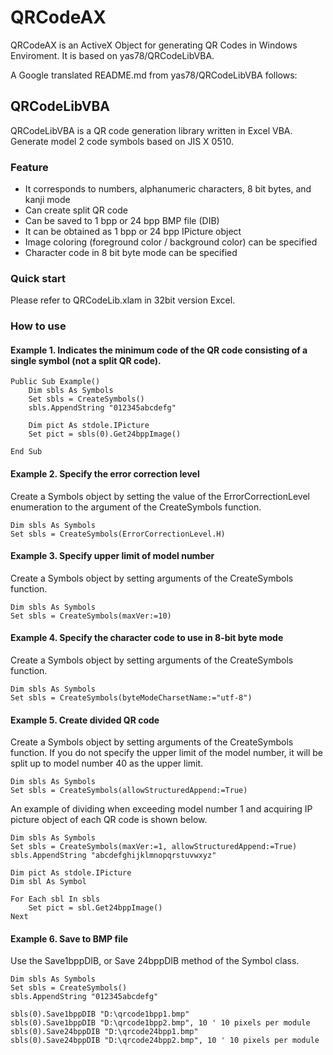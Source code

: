 # QRCodeAX
QRCodeAX is an ActiveX Object for generating QR Codes in Windows Enviroment.
It is based on yas78/QRCodeLibVBA.

A Google translated README.md from yas78/QRCodeLibVBA follows:

## QRCodeLibVBA
QRCodeLibVBA is a QR code generation library written in Excel VBA.
Generate model 2 code symbols based on JIS X 0510.

### Feature
- It corresponds to numbers, alphanumeric characters, 8 bit bytes, and kanji mode
- Can create split QR code
- Can be saved to 1 bpp or 24 bpp BMP file (DIB)
- It can be obtained as 1 bpp or 24 bpp IPicture object
- Image coloring (foreground color / background color) can be specified
- Character code in 8 bit byte mode can be specified


### Quick start
Please refer to QRCodeLib.xlam in 32bit version Excel.


### How to use
#### Example 1. Indicates the minimum code of the QR code consisting of a single symbol (not a split QR code).

```vbnet
Public Sub Example()
    Dim sbls As Symbols
    Set sbls = CreateSymbols()
    sbls.AppendString "012345abcdefg"

    Dim pict As stdole.IPicture
    Set pict = sbls(0).Get24bppImage()
    
End Sub
```

#### Example 2. Specify the error correction level
Create a Symbols object by setting the value of the ErrorCorrectionLevel enumeration to the argument of the CreateSymbols function.

```vbnet
Dim sbls As Symbols
Set sbls = CreateSymbols(ErrorCorrectionLevel.H)
```

#### Example 3. Specify upper limit of model number
Create a Symbols object by setting arguments of the CreateSymbols function.
```vbnet
Dim sbls As Symbols
Set sbls = CreateSymbols(maxVer:=10)
```

#### Example 4. Specify the character code to use in 8-bit byte mode
Create a Symbols object by setting arguments of the CreateSymbols function.
```vbnet
Dim sbls As Symbols
Set sbls = CreateSymbols(byteModeCharsetName:="utf-8")
```

#### Example 5. Create divided QR code
Create a Symbols object by setting arguments of the CreateSymbols function. If you do not specify the upper limit of the model number, it will be split up to model number 40 as the upper limit.
```vbnet
Dim sbls As Symbols
Set sbls = CreateSymbols(allowStructuredAppend:=True)
```

An example of dividing when exceeding model number 1 and acquiring IP picture object of each QR code is shown below.

```vbnet
Dim sbls As Symbols
Set sbls = CreateSymbols(maxVer:=1, allowStructuredAppend:=True)
sbls.AppendString "abcdefghijklmnopqrstuvwxyz"

Dim pict As stdole.IPicture
Dim sbl As Symbol

For Each sbl In sbls
    Set pict = sbl.Get24bppImage()
Next
```

#### Example 6. Save to BMP file
Use the Save1bppDIB, or Save 24bppDIB method of the Symbol class.

```vbnet
Dim sbls As Symbols
Set sbls = CreateSymbols()
sbls.AppendString "012345abcdefg"

sbls(0).Save1bppDIB "D:\qrcode1bpp1.bmp"
sbls(0).Save1bppDIB "D:\qrcode1bpp2.bmp", 10 ' 10 pixels per module
sbls(0).Save24bppDIB "D:\qrcode24bpp1.bmp"
sbls(0).Save24bppDIB "D:\qrcode24bpp2.bmp", 10 ' 10 pixels per module
```
